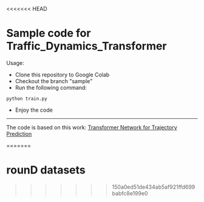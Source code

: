<<<<<<< HEAD
# Sample code for Traffic_Dynamics_Transformer

Usage:
- Clone this repository to Google Colab
- Checkout the branch "sample"
- Run the following command:
```
python train.py
```
- Enjoy the code

---------------------
The code is based on this work: [Transformer Network for Trajectory Prediction](https://arxiv.org/pdf/2003.08111.pdf)


=======
# rounD datasets
>>>>>>> 150a0ed51de434ab5af921ffd699babfc8e199e0
